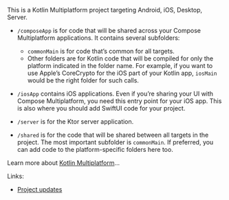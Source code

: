 This is a Kotlin Multiplatform project targeting Android, iOS, Desktop, Server.

* `/composeApp` is for code that will be shared across your Compose Multiplatform applications.
  It contains several subfolders:
    - `commonMain` is for code that’s common for all targets.
    - Other folders are for Kotlin code that will be compiled for only the platform indicated in the
      folder name.
      For example, if you want to use Apple’s CoreCrypto for the iOS part of your Kotlin app,
      `iosMain` would be the right folder for such calls.

* `/iosApp` contains iOS applications. Even if you’re sharing your UI with Compose Multiplatform,
  you need this entry point for your iOS app. This is also where you should add SwiftUI code for
  your project.

* `/server` is for the Ktor server application.

* `/shared` is for the code that will be shared between all targets in the project.
  The most important subfolder is `commonMain`. If preferred, you can add code to the
  platform-specific folders here too.

Learn more
about [Kotlin Multiplatform](https://www.jetbrains.com/help/kotlin-multiplatform-dev/get-started.html)…

Links:

* [Project updates](https://x.com/pradyotprksh4/status/1799002745414004997)